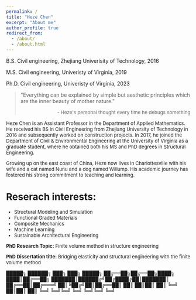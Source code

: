 ```yaml
---
permalink: /
title: "Heze Chen"
excerpt: "About me"
author_profile: true
redirect_from: 
  - /about/
  - /about.html
---
```


B.S. Civil engineering, Zhejiang Univerisity of Technology, 2016

M.S. Civil engineering, Univeristy of Virginia, 2019

Ph.D. Civil engineering, Univeristy of Virginia, 2023

> "Everything can be explained by simple but aesthetic principles which are the inner beauty of mother nature."
><div style="text-align: right"> <font size="2"> - Heze's personal thought every time he debugs something

Heze Chen is an Assistant Professor in the Department of Applied Mathematics. He received his BS in Civil Engineering from Zhejiang University of Technology in 2016 and subsequently worked on construction projects. In 2017, he joined the Department of Civil & Environmental Engineering at the University of Virginia as a graduate student, where he obtained both his MS and PhD degrees in Structural Engineering.

Growing up on the east coast of China, Heze now lives in Charlottesville with his wife and a cat named Nunu and a dog named Willump. His academic journey has fostered his strong commitment to teaching and learning.

Reserach interests:
======
* Structural Modeling and Simulation
* Functional Graded Materials
* Composite Mechanics
* Machine Learning
* Sustainable Architectural Engineering

**PhD Research Topic:** Finite volume method in structure engineering

**PhD Dissertation title:** Bridging elasticity and structural engineering with the finite volume method

 █████╗ ██████╗ ███╗   ███╗ █████╗ 
██╔══██╗██╔══██╗████╗ ████║██╔══██╗
███████║██████╔╝██╔████╔██║███████║
██╔══██║██╔═══╝ ██║╚██╔╝██║██╔══██║
██║  ██║██║     ██║ ╚═╝ ██║██║  ██║
╚═╝  ╚═╝╚═╝     ╚═╝     ╚═╝╚═╝  ╚═╝
